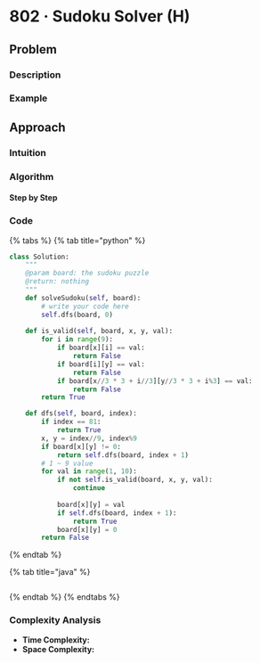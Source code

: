 # 802 · Sudoku Solver \(H\)

## Problem

### Description

### Example

## Approach

### Intuition

### Algorithm

#### Step by Step

### Code

{% tabs %}
{% tab title="python" %}
```python
class Solution:
    """
    @param board: the sudoku puzzle
    @return: nothing
    """
    def solveSudoku(self, board):
        # write your code here
        self.dfs(board, 0)
    
    def is_valid(self, board, x, y, val):
        for i in range(9):
            if board[x][i] == val:
                return False
            if board[i][y] == val:
                return False
            if board[x//3 * 3 + i//3][y//3 * 3 + i%3] == val:
                return False
        return True       

    def dfs(self, board, index):
        if index == 81:
            return True
        x, y = index//9, index%9
        if board[x][y] != 0:
            return self.dfs(board, index + 1)
        # 1 ~ 9 value
        for val in range(1, 10):
            if not self.is_valid(board, x, y, val):
                continue
        
            board[x][y] = val
            if self.dfs(board, index + 1):
                return True
            board[x][y] = 0
        return False


```
{% endtab %}

{% tab title="java" %}
```

```
{% endtab %}
{% endtabs %}

### Complexity Analysis

* **Time Complexity:**
* **Space Complexity:**

